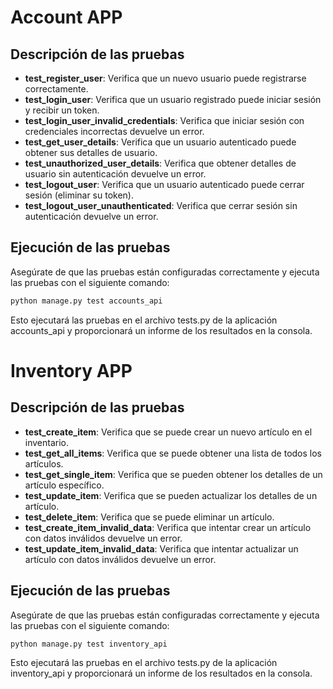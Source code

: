# Account APP

## Descripción de las pruebas

- **test_register_user**: Verifica que un nuevo usuario puede registrarse correctamente.
- **test_login_user**: Verifica que un usuario registrado puede iniciar sesión y recibir un token.
- **test_login_user_invalid_credentials**: Verifica que iniciar sesión con credenciales incorrectas devuelve un error.
- **test_get_user_details**: Verifica que un usuario autenticado puede obtener sus detalles de usuario.
- **test_unauthorized_user_details**: Verifica que obtener detalles de usuario sin autenticación devuelve un error.
- **test_logout_user**: Verifica que un usuario autenticado puede cerrar sesión (eliminar su token).
- **test_logout_user_unauthenticated**: Verifica que cerrar sesión sin autenticación devuelve un error.

## Ejecución de las pruebas

Asegúrate de que las pruebas están configuradas correctamente y ejecuta las pruebas con el siguiente comando:

```bash
python manage.py test accounts_api
```

Esto ejecutará las pruebas en el archivo tests.py de la aplicación accounts_api y proporcionará un informe de los resultados en la consola.

# Inventory APP

## Descripción de las pruebas

- **test_create_item**: Verifica que se puede crear un nuevo artículo en el inventario.
- **test_get_all_items**: Verifica que se puede obtener una lista de todos los artículos.
- **test_get_single_item**: Verifica que se pueden obtener los detalles de un artículo específico.
- **test_update_item**: Verifica que se pueden actualizar los detalles de un artículo.
- **test_delete_item**: Verifica que se puede eliminar un artículo.
- **test_create_item_invalid_data**: Verifica que intentar crear un artículo con datos inválidos devuelve un error.
- **test_update_item_invalid_data**: Verifica que intentar actualizar un artículo con datos inválidos devuelve un error.

## Ejecución de las pruebas

Asegúrate de que las pruebas están configuradas correctamente y ejecuta las pruebas con el siguiente comando:

```bash
python manage.py test inventory_api
```

Esto ejecutará las pruebas en el archivo tests.py de la aplicación inventory_api y proporcionará un informe de los resultados en la consola.